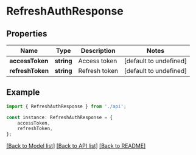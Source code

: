 # RefreshAuthResponse


## Properties

Name | Type | Description | Notes
------------ | ------------- | ------------- | -------------
**accessToken** | **string** | Access token | [default to undefined]
**refreshToken** | **string** | Refresh token | [default to undefined]

## Example

```typescript
import { RefreshAuthResponse } from './api';

const instance: RefreshAuthResponse = {
    accessToken,
    refreshToken,
};
```

[[Back to Model list]](../README.md#documentation-for-models) [[Back to API list]](../README.md#documentation-for-api-endpoints) [[Back to README]](../README.md)
